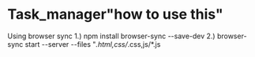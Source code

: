 # Task_manager"how to use this" 
Using browser sync 1.) npm install browser-sync --save-dev 2.) browser-sync start --server --files "*.html,css/*.css,js/*.js 
